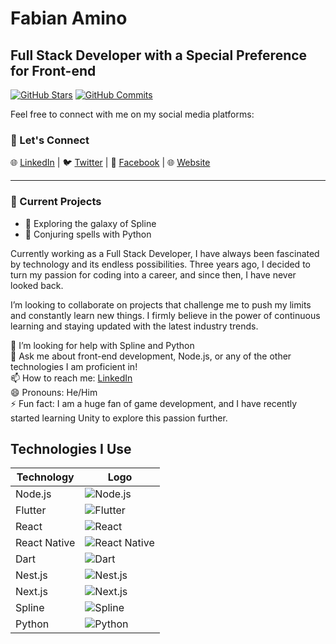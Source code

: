 # Fabian Amino

## Full Stack Developer with a Special Preference for Front-end
[![GitHub Stars](https://img.shields.io/github/stars/aminofabian/zelisline?style=social)](https://github.com/aminofabian/zelisline)
[![GitHub Commits](https://img.shields.io/github/commit-activity/y/aminofabian/zelisline?style=social)](https://github.com/aminofabian/zelisline)

Feel free to connect with me on my social media platforms:

### 💬 Let's Connect

🌐 [LinkedIn](https://www.linkedin.com/in/fabian-amino-b6bba5253/) | 🐦 [Twitter](https://twitter.com/aminofabian) | 📘 [Facebook](https://www.facebook.com/aminofabian) | 🌐 [Website](https://www.aminofabian.com/)

---

### 🤖 Current Projects

- 🌌 Exploring the galaxy of Spline
- 🐍 Conjuring spells with Python

Currently working as a Full Stack Developer, I have always been fascinated by technology and its endless possibilities. Three years ago, I decided to turn my passion for coding into a career, and since then, I have never looked back.

I’m looking to collaborate on projects that challenge me to push my limits and constantly learn new things. I firmly believe in the power of continuous learning and staying updated with the latest industry trends.

🤔 I’m looking for help with Spline and Python  
💬 Ask me about front-end development, Node.js, or any of the other technologies I am proficient in!  
📫 How to reach me: [LinkedIn](https://www.linkedin.com/in/fabian-amino-b6bba5253/)  
😄 Pronouns: He/Him  
⚡ Fun fact: I am a huge fan of game development, and I have recently started learning Unity to explore this passion further.

## Technologies I Use

| Technology       | Logo                                                                                      |
|------------------|-------------------------------------------------------------------------------------------|
| Node.js          | ![Node.js](https://img.shields.io/badge/Node.js-339933?style=flat&logo=node.js&logoColor=white)           |
| Flutter          | ![Flutter](https://img.shields.io/badge/Flutter-02569B?style=flat&logo=flutter&logoColor=white)         |
| React            | ![React](https://img.shields.io/badge/React-61DAFB?style=flat&logo=react&logoColor=white)             |
| React Native     | ![React Native](https://img.shields.io/badge/React_Native-61DAFB?style=flat&logo=react&logoColor=white)      |
| Dart             | ![Dart](https://img.shields.io/badge/Dart-0175C2?style=flat&logo=dart&logoColor=white)               |
| Nest.js          | ![Nest.js](https://img.shields.io/badge/Nest.js-E0234E?style=flat&logo=nestjs&logoColor=white)          |
| Next.js          | ![Next.js](https://img.shields.io/badge/Next.js-000000?style=flat&logo=next.js&logoColor=white)          |
| Spline           | ![Spline](https://img.shields.io/badge/Spline-000000?style=flat&logo=spline&logoColor=white)          |
| Python           | ![Python](https://img.shields.io/badge/Python-3776AB?style=flat&logo=python&logoColor=white)           |
